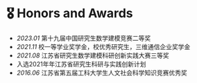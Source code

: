 # 🎖 Honors and Awards
- *2023.01* 第十九届中国研究生数学建模竞赛二等奖
- *2021.11* 校一等学业奖学金，校优秀研究生，三维通信企业奖学金
- *2021.08* 江苏省研究生数学建模科研创新实践大赛三等奖
- 入选2021年年江苏省研究生科研与实践创新计划
- *2016.06* 江苏省第五届工科大学生人文社会科学知识竞赛优秀奖
